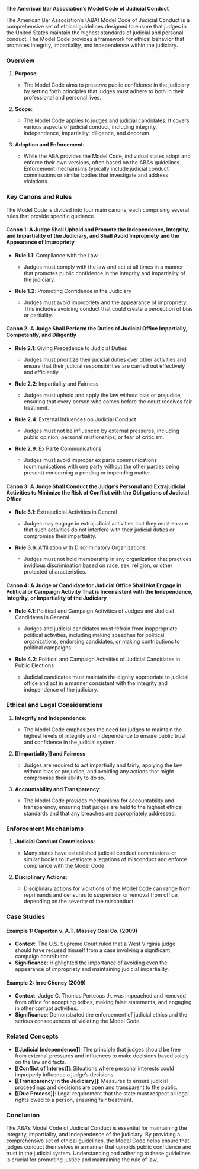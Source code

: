 **The American Bar Association’s Model Code of Judicial Conduct**

The American Bar Association’s (ABA) Model Code of Judicial Conduct is a comprehensive set of ethical guidelines designed to ensure that judges in the United States maintain the highest standards of judicial and personal conduct. The Model Code provides a framework for ethical behavior that promotes integrity, impartiality, and independence within the judiciary.

### Overview

1. **Purpose**:
   - The Model Code aims to preserve public confidence in the judiciary by setting forth principles that judges must adhere to both in their professional and personal lives.

2. **Scope**:
   - The Model Code applies to judges and judicial candidates. It covers various aspects of judicial conduct, including integrity, independence, impartiality, diligence, and decorum.

3. **Adoption and Enforcement**:
   - While the ABA provides the Model Code, individual states adopt and enforce their own versions, often based on the ABA’s guidelines. Enforcement mechanisms typically include judicial conduct commissions or similar bodies that investigate and address violations.

### Key Canons and Rules

The Model Code is divided into four main canons, each comprising several rules that provide specific guidance.

#### Canon 1: A Judge Shall Uphold and Promote the Independence, Integrity, and Impartiality of the Judiciary, and Shall Avoid Impropriety and the Appearance of Impropriety

- **Rule 1.1**: Compliance with the Law
  - Judges must comply with the law and act at all times in a manner that promotes public confidence in the integrity and impartiality of the judiciary.

- **Rule 1.2**: Promoting Confidence in the Judiciary
  - Judges must avoid impropriety and the appearance of impropriety. This includes avoiding conduct that could create a perception of bias or partiality.

#### Canon 2: A Judge Shall Perform the Duties of Judicial Office Impartially, Competently, and Diligently

- **Rule 2.1**: Giving Precedence to Judicial Duties
  - Judges must prioritize their judicial duties over other activities and ensure that their judicial responsibilities are carried out effectively and efficiently.

- **Rule 2.2**: Impartiality and Fairness
  - Judges must uphold and apply the law without bias or prejudice, ensuring that every person who comes before the court receives fair treatment.

- **Rule 2.4**: External Influences on Judicial Conduct
  - Judges must not be influenced by external pressures, including public opinion, personal relationships, or fear of criticism.

- **Rule 2.9**: Ex Parte Communications
  - Judges must avoid improper ex parte communications (communications with one party without the other parties being present) concerning a pending or impending matter.

#### Canon 3: A Judge Shall Conduct the Judge’s Personal and Extrajudicial Activities to Minimize the Risk of Conflict with the Obligations of Judicial Office

- **Rule 3.1**: Extrajudicial Activities in General
  - Judges may engage in extrajudicial activities, but they must ensure that such activities do not interfere with their judicial duties or compromise their impartiality.

- **Rule 3.6**: Affiliation with Discriminatory Organizations
  - Judges must not hold membership in any organization that practices invidious discrimination based on race, sex, religion, or other protected characteristics.

#### Canon 4: A Judge or Candidate for Judicial Office Shall Not Engage in Political or Campaign Activity That is Inconsistent with the Independence, Integrity, or Impartiality of the Judiciary

- **Rule 4.1**: Political and Campaign Activities of Judges and Judicial Candidates in General
  - Judges and judicial candidates must refrain from inappropriate political activities, including making speeches for political organizations, endorsing candidates, or making contributions to political campaigns.

- **Rule 4.2**: Political and Campaign Activities of Judicial Candidates in Public Elections
  - Judicial candidates must maintain the dignity appropriate to judicial office and act in a manner consistent with the integrity and independence of the judiciary.

### Ethical and Legal Considerations

1. **Integrity and Independence**:
   - The Model Code emphasizes the need for judges to maintain the highest levels of integrity and independence to ensure public trust and confidence in the judicial system.

2. **[[Impartiality]] and Fairness**:
   - Judges are required to act impartially and fairly, applying the law without bias or prejudice, and avoiding any actions that might compromise their ability to do so.

3. **Accountability and Transparency**:
   - The Model Code provides mechanisms for accountability and transparency, ensuring that judges are held to the highest ethical standards and that any breaches are appropriately addressed.

### Enforcement Mechanisms

1. **Judicial Conduct Commissions**:
   - Many states have established judicial conduct commissions or similar bodies to investigate allegations of misconduct and enforce compliance with the Model Code.

2. **Disciplinary Actions**:
   - Disciplinary actions for violations of the Model Code can range from reprimands and censures to suspension or removal from office, depending on the severity of the misconduct.

### Case Studies

#### Example 1: **Caperton v. A.T. Massey Coal Co. (2009)**

- **Context**: The U.S. Supreme Court ruled that a West Virginia judge should have recused himself from a case involving a significant campaign contributor.
- **Significance**: Highlighted the importance of avoiding even the appearance of impropriety and maintaining judicial impartiality.

#### Example 2: **In re Cheney (2009)**

- **Context**: Judge G. Thomas Porteous Jr. was impeached and removed from office for accepting bribes, making false statements, and engaging in other corrupt activities.
- **Significance**: Demonstrated the enforcement of judicial ethics and the serious consequences of violating the Model Code.

### Related Concepts

- **[[Judicial Independence]]**: The principle that judges should be free from external pressures and influences to make decisions based solely on the law and facts.
- **[[Conflict of Interest]]**: Situations where personal interests could improperly influence a judge’s decisions.
- **[[Transparency in the Judiciary]]**: Measures to ensure judicial proceedings and decisions are open and transparent to the public.
- **[[Due Process]]**: Legal requirement that the state must respect all legal rights owed to a person, ensuring fair treatment.

### Conclusion

The ABA’s Model Code of Judicial Conduct is essential for maintaining the integrity, impartiality, and independence of the judiciary. By providing a comprehensive set of ethical guidelines, the Model Code helps ensure that judges conduct themselves in a manner that upholds public confidence and trust in the judicial system. Understanding and adhering to these guidelines is crucial for promoting justice and maintaining the rule of law.